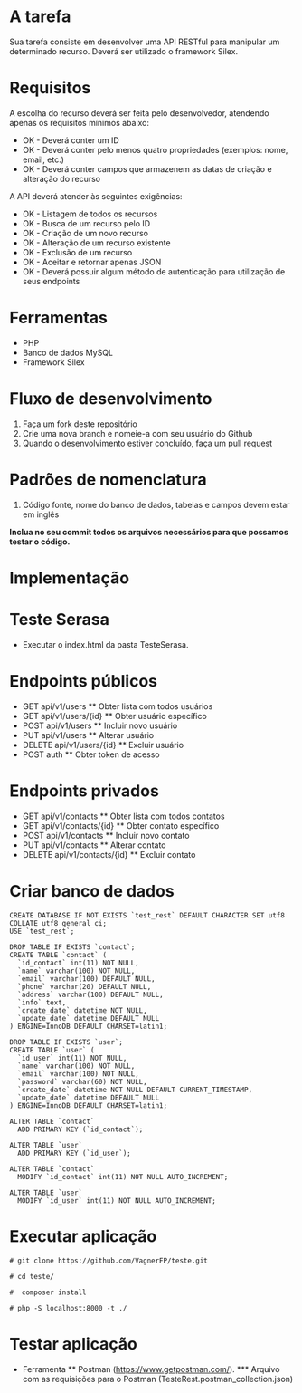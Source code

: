# A tarefa
Sua tarefa consiste em desenvolver uma API RESTful para manipular um determinado recurso. Deverá ser utilizado o framework Silex.

# Requisitos
A escolha do recurso deverá ser feita pelo desenvolvedor, atendendo apenas os requisitos mínimos abaixo:

* OK - Deverá conter um ID
* OK - Deverá conter pelo menos quatro propriedades (exemplos: nome, email, etc.)
* OK - Deverá conter campos que armazenem as datas de criação e alteração do recurso

A API deverá atender às seguintes exigências:

* OK - Listagem de todos os recursos
* OK - Busca de um recurso pelo ID
* OK - Criação de um novo recurso
* OK - Alteração de um recurso existente
* OK - Exclusão de um recurso
* OK - Aceitar e retornar apenas JSON
* OK - Deverá possuir algum método de autenticação para utilização de seus endpoints

# Ferramentas
* PHP
* Banco de dados MySQL
* Framework Silex

# Fluxo de desenvolvimento
1. Faça um fork deste repositório
2. Crie uma nova branch e nomeie-a com seu usuário do Github
3. Quando o desenvolvimento estiver concluído, faça um pull request

# Padrões de nomenclatura
1. Código fonte, nome do banco de dados, tabelas e campos devem estar em inglês

**Inclua no seu commit todos os arquivos necessários para que possamos testar o código.**


# Implementação

# Teste Serasa

* Executar o index.html da pasta TesteSerasa.


# Endpoints públicos
* GET api/v1/users
** Obter lista com todos usuários
* GET api/v1/users/{id}
** Obter usuário específico
* POST api/v1/users
** Incluir novo usuário
* PUT api/v1/users
** Alterar usuário
* DELETE api/v1/users/{id}
** Excluir usuário
* POST auth
** Obter token de acesso

# Endpoints privados
* GET api/v1/contacts
** Obter lista com todos contatos
* GET api/v1/contacts/{id}
** Obter contato específico
* POST api/v1/contacts
** Incluir novo contato
* PUT api/v1/contacts
** Alterar contato
* DELETE api/v1/contacts/{id}
** Excluir contato

# Criar banco de dados
```
CREATE DATABASE IF NOT EXISTS `test_rest` DEFAULT CHARACTER SET utf8 COLLATE utf8_general_ci;
USE `test_rest`;

DROP TABLE IF EXISTS `contact`;
CREATE TABLE `contact` (
  `id_contact` int(11) NOT NULL,
  `name` varchar(100) NOT NULL,
  `email` varchar(100) DEFAULT NULL,
  `phone` varchar(20) DEFAULT NULL,
  `address` varchar(100) DEFAULT NULL,
  `info` text,
  `create_date` datetime NOT NULL,
  `update_date` datetime DEFAULT NULL
) ENGINE=InnoDB DEFAULT CHARSET=latin1;

DROP TABLE IF EXISTS `user`;
CREATE TABLE `user` (
  `id_user` int(11) NOT NULL,
  `name` varchar(100) NOT NULL,
  `email` varchar(100) NOT NULL,
  `password` varchar(60) NOT NULL,
  `create_date` datetime NOT NULL DEFAULT CURRENT_TIMESTAMP,
  `update_date` datetime DEFAULT NULL
) ENGINE=InnoDB DEFAULT CHARSET=latin1;

ALTER TABLE `contact`
  ADD PRIMARY KEY (`id_contact`);

ALTER TABLE `user`
  ADD PRIMARY KEY (`id_user`);

ALTER TABLE `contact`
  MODIFY `id_contact` int(11) NOT NULL AUTO_INCREMENT;

ALTER TABLE `user`
  MODIFY `id_user` int(11) NOT NULL AUTO_INCREMENT;
```

# Executar aplicação

```
# git clone https://github.com/VagnerFP/teste.git

# cd teste/

#  composer install

# php -S localhost:8000 -t ./

```

# Testar aplicação

* Ferramenta
** Postman (https://www.getpostman.com/).
*** Arquivo com as requisições para o Postman (TesteRest.postman_collection.json)